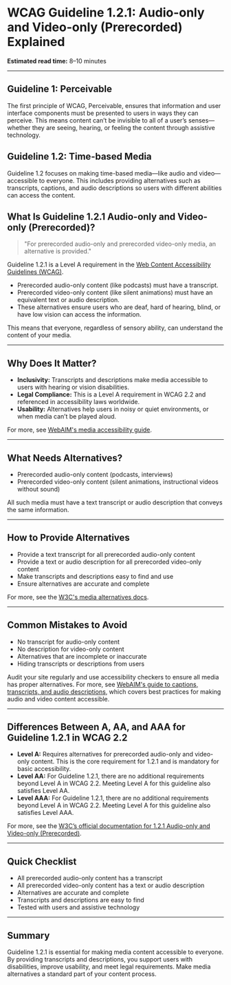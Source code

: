 <!--
title: 1.2.1 - Audio-only and Video-only (Prerecorded)
series: Making the Web Accessible for All
description: A practical guide to WCAG Guideline 1.2.1 (Audio-only and Video-only, Prerecorded)—what it means, why it matters, and how to make media content accessible.
keywords: wcag 1.2.1, audio-only, video-only, accessibility, captions, transcripts, web standards, digital inclusion
image: WCAG-Series-1.2.1.png
imageAlt: Blue text on yellow background saying, "Web Content Accessibiilty Guiedlines (WCAG) 1.2.1 Explained, Audio-only and Video-only (Prerecorded)"
status: published
date: 2025-07-01
excerpt: This guideline ensures audio-only and video-only content is accessible with captions or transcripts.
next: /wcag/WCAG-Guideline-1-2-2-Captions-Prerecorded-Explained, Guideline 1.2.2 - Captions (Prerecorded)
previous: /wcag/WCAG-Guideline-1-1-1-Non-text-Content-Explained, Guideline 1.1.1 - Non-text Content
-->

# **WCAG Guideline 1.2.1: Audio-only and Video-only (Prerecorded) Explained**

**Estimated read time:** 8–10 minutes

---

## **Guideline 1: Perceivable**

The first principle of WCAG, Perceivable, ensures that information and user interface components must be presented to users in ways they can perceive. This means content can’t be invisible to all of a user’s senses—whether they are seeing, hearing, or feeling the content through assistive technology.

## **Guideline 1.2: Time-based Media**

Guideline 1.2 focuses on making time-based media—like audio and video—accessible to everyone. This includes providing alternatives such as transcripts, captions, and audio descriptions so users with different abilities can access the content.

## **What Is Guideline 1.2.1 Audio-only and Video-only (Prerecorded)?**

> "For prerecorded audio-only and prerecorded video-only media, an alternative is provided."

Guideline 1.2.1 is a Level A requirement in the [Web Content Accessibility Guidelines (WCAG)](https://www.w3.org/WAI/WCAG22/quickref/#audio-only-and-video-only-prerecorded).

- Prerecorded audio-only content (like podcasts) must have a transcript.
- Prerecorded video-only content (like silent animations) must have an equivalent text or audio description.
- These alternatives ensure users who are deaf, hard of hearing, blind, or have low vision can access the information.

This means that everyone, regardless of sensory ability, can understand the content of your media.

---

## **Why Does It Matter?**

- **Inclusivity:** Transcripts and descriptions make media accessible to users with hearing or vision disabilities.
- **Legal Compliance:** This is a Level A requirement in WCAG 2.2 and referenced in accessibility laws worldwide.
- **Usability:** Alternatives help users in noisy or quiet environments, or when media can’t be played aloud.

For more, see [WebAIM's media accessibility guide](https://webaim.org/techniques/captions/).

---

## **What Needs Alternatives?**

- Prerecorded audio-only content (podcasts, interviews)
- Prerecorded video-only content (silent animations, instructional videos without sound)

All such media must have a text transcript or audio description that conveys the same information.

---

## **How to Provide Alternatives**

- Provide a text transcript for all prerecorded audio-only content
- Provide a text or audio description for all prerecorded video-only content
- Make transcripts and descriptions easy to find and use
- Ensure alternatives are accurate and complete

For more, see the [W3C's media alternatives docs](https://www.w3.org/WAI/WCAG22/Understanding/audio-only-and-video-only-prerecorded.html).

---

## **Common Mistakes to Avoid**

- No transcript for audio-only content
- No description for video-only content
- Alternatives that are incomplete or inaccurate
- Hiding transcripts or descriptions from users

Audit your site regularly and use accessibility checkers to ensure all media has proper alternatives. For more, see [WebAIM's guide to captions, transcripts, and audio descriptions](https://webaim.org/techniques/captions/), which covers best practices for making audio and video content accessible.

---

## **Differences Between A, AA, and AAA for Guideline 1.2.1 in WCAG 2.2**

- **Level A:** Requires alternatives for prerecorded audio-only and video-only content. This is the core requirement for 1.2.1 and is mandatory for basic accessibility.
- **Level AA:** For Guideline 1.2.1, there are no additional requirements beyond Level A in WCAG 2.2. Meeting Level A for this guideline also satisfies Level AA.
- **Level AAA:** For Guideline 1.2.1, there are no additional requirements beyond Level A in WCAG 2.2. Meeting Level A for this guideline also satisfies Level AAA.

For more, see the [W3C’s official documentation for 1.2.1 Audio-only and Video-only (Prerecorded)](https://www.w3.org/WAI/WCAG22/Understanding/audio-only-and-video-only-prerecorded.html).

---

## **Quick Checklist**

- All prerecorded audio-only content has a transcript
- All prerecorded video-only content has a text or audio description
- Alternatives are accurate and complete
- Transcripts and descriptions are easy to find
- Tested with users and assistive technology

---

## **Summary**

Guideline 1.2.1 is essential for making media content accessible to everyone. By providing transcripts and descriptions, you support users with disabilities, improve usability, and meet legal requirements. Make media alternatives a standard part of your content process.
